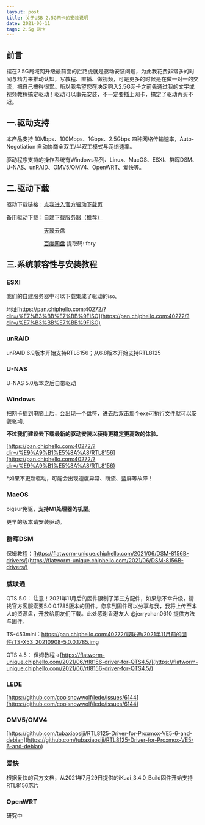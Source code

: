 ```yaml
---
layout: post
title: 关于USB 2.5G网卡的安装说明
date: 2021-06-11
tags: 2.5g 网卡
---
```


## 前言
摆在2.5G局域网升级最前面的拦路虎就是驱动安装问题，为此我花费非常多的时间与精力来推动认知，写教程、直播、做视频，可是更多的时候是在做一对一的交流，把自己搞得很累。所以我希望您在决定购入2.5G网卡之前先通过我的文字或视频教程搞定驱动！驱动可以事先安装，不一定要插上网卡，搞定了驱动再买不迟。
 
## 一.驱动支持

本产品支持 10Mbps、100Mbps、1Gbps、2.5Gbps 四种网络传输速率，Auto-Negotiation 自动协商全双工/半双工模式与网络速率。

驱动程序支持的操作系统有Windows系列、Linux、MacOS、ESXI、群晖DSM、U-NAS、unRAID、OMV5/OMV4、OpenWRT、爱快等。

## 二.驱动下载

驱动下载链接：[点我进入官方驱动下载页](https://www.realtek.com/zh-tw/component/zoo/category/network-interface-controllers-10-100-1000m-gigabit-ethernet-usb-3-0-software)

备用驱动下载：[自建下载服务器（推荐）](https://pan.chiphello.com:40272/?dir=/驱动/RTL8156)

&emsp;&emsp;&emsp;&emsp;&emsp;&emsp;&emsp;[天翼云盘](https://cloud.189.cn/t/qYrUZ3umAZNz)

&emsp;&emsp;&emsp;&emsp;&emsp;&emsp;&emsp;[百度网盘](https://pan.baidu.com/s/1sH0dRXGvS7Ci3E09E-NYHQ) 提取码: fcry 

## 三.系统兼容性与安装教程

### ESXI
我们的自建服务器中可以下载集成了驱动的iso。

地址[https://pan.chiphello.com:40272/?dir=/%E7%B3%BB%E7%BB%9FISO](https://pan.chiphello.com:40272/?dir=/%E7%B3%BB%E7%BB%9FISO)

### unRAID
unRAID 6.9版本开始支持RTL8156；从6.8版本开始支持RTL8125

### U-NAS
U-NAS 5.0版本之后自带驱动

### Windows
把网卡插到电脑上后，会出现一个盘符，进去后双击那个exe可执行文件就可以安装驱动。

**不过我们建议去下载最新的驱动安装以获得更稳定更高效的体验。**

[https://pan.chiphello.com:40272/?dir=/%E9%A9%B1%E5%8A%A8/RTL8156](https://pan.chiphello.com:40272/?dir=/%E9%A9%B1%E5%8A%A8/RTL8156)

*如果不更新驱动，可能会出现速度异常、断流、蓝屏等故障！

### MacOS 
bigsur免驱，**支持M1处理器的机型**。

更早的版本请安装驱动。

### 群晖DSM
保姆教程：[https://flatworm-unique.chiphello.com/2021/06/DSM-8156B-drivers/](https://flatworm-unique.chiphello.com/2021/06/DSM-8156B-drivers/)

### 威联通
QTS 5.0： 注意！2021年11月后的固件限制了第三方配件，如果您不幸升级，请找官方客服索要5.0.0.1785版本的固件。您拿到固件可以分享与我，我将上传至本人的资源盘，开放给朋友们下载。此处感谢香港友人 @jerrychan0610 提供方法与固件。

TS-453mini：https://pan.chiphello.com:40272/威联通/2021年11月前的固件/TS-X53_20210908-5.0.0.1785.img


QTS 4.5： 保姆教程→[https://flatworm-unique.chiphello.com/2021/06/rtl8156-driver-for-QTS4.5/](https://flatworm-unique.chiphello.com/2021/06/rtl8156-driver-for-QTS4.5/)

### LEDE 
[https://github.com/coolsnowwolf/lede/issues/6144](https://github.com/coolsnowwolf/lede/issues/6144)

### OMV5/OMV4 
[https://github.com/tubaxiaosiji/RTL8125-Driver-for-Proxmox-VE5-6-and-debian](https://github.com/tubaxiaosiji/RTL8125-Driver-for-Proxmox-VE5-6-and-debian)

### 爱快
根据爱快的官方文档，从2021年7月29日提供的iKuai_3.4.0_Build固件开始支持RTL8156芯片

### OpenWRT
研究中

